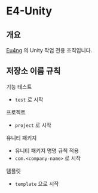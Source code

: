# E4-Unity

## 개요

[Eu4ng](https://github.com/Eu4ng) 의 Unity 작업 전용 조직입니다. 

## 저장소 이름 규칙

기능 테스트
- `test` 로 시작

프로젝트
- `project` 로 시작

유니티 패키지
- 유니티 패키지 명명 규칙 적용
- `com.<company-name>` 로 시작

템플릿
- `template` 으로 시작
